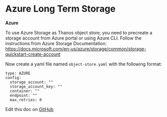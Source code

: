 Azure Long Term Storage
=======================

__Azure__

To use Azure Storage as Thanos object store, you need to precreate a storage account from Azure portal or using Azure CLI. Follow the instructions from Azure Storage Documentation: https://docs.microsoft.com/en-us/azure/storage/common/storage-quickstart-create-account

Now create a yaml file named `object-store.yaml` with the following format:

```
type: AZURE
config:
  storage_account: ""
  storage_account_key: ""
  container: ""
  endpoint: ""
  max_retries: 0
```

Edit this doc on [GitHub](https://github.com/kubecost/docs/blob/main/long-term-storage-azure.md)

<!--- {"article":"4407595954327","section":"4402815682455","permissiongroup":"1500001277122"} --->